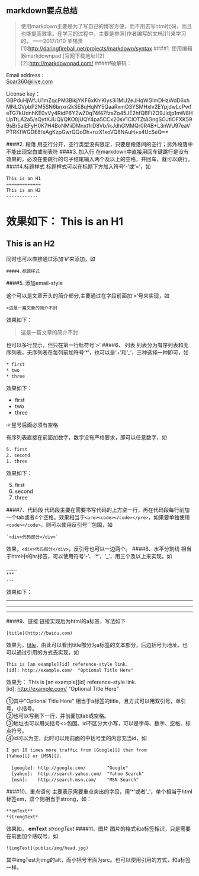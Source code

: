 ## markdown要点总结 
>使用markdown主要是为了写自己的博客方便，而不用去写html代码，而且也能提高效率。在学习的过程中，主要是参照[作者编写的文档][1]来学习的。 ——2017/1/10   羊锡贵
[1]:http://daringfireball.net/projects/markdown/syntax
####1. 使用编辑器markdownpad
[官网下载地址][2]  
[2]:http://markdownpad.com/
#####破解码：  

Email address :  
Soar360@live.com  

License key：
GBPduHjWfJU1mZqcPM3BikjYKF6xKhlKIys3i1MU2eJHqWGImDHzWdD6xhMNLGVpbP2M5SN6bnxn2kSE8qHqNY5QaaRxmO3YSMHxlv2EYpjdwLcPwfeTG7kUdnhKE0vVy4RidP6Y2wZ0q74f47fzsZo45JE2hfQBFi2O9Jldjp1mW8HUpTtLA2a5/sQytXJUQl/QKO0jUQY4pa5CCx20sV1ClOTZtAGngSOJtIOFXK599sBr5aIEFyH0K7H4BoNMiiDMnxt1rD8Vb/ikJdhGMMQr0R4B+L3nWU97eaVPTRKfWGDE8/eAgKzpGwrQQoDh+nzX1xoVQ8NAuH+s4UcSeQ==

####2. 段落
用空行分开，空行类型没有限定，只要是段落间的空行；另外段落中不能出现空白或制表符
####3. 加入行
在markdown中直接用回车键跳行是没有效果的，必须在要跳行的句子结尾输入两个及以上的空格，并回车，就可以跳行。
####4.标题样式
标题样式可以在标题下方加入符号‘-’或‘=’，如  

    This is an H1  
    =============  
    This is an H2  
    ------------  

效果如下：
This is an H1  
=============  
This is an H2  
------------  

同时也可以直接通过添加‘#’来添加，如  

    ####4.标题样式
####5. 添加email-style

这个可以是文章开头的简介部分,主要通过在字段前面加‘>’号来实现，如  

	>这是一篇文章的简介不封  
	
效果如下：
>这是一篇文章的简介不封  

也可以多行显示，但只在第一行标符号‘>’
####6、 列表
列表分为有序列表和无序列表，无序列表在每列前加符号‘*’，也可以是‘+’和‘_’，三种选择一种即可，如

	* first
	* two
	* three

效果如下：  

* first
* two
* three

☞星号后面必须有空格  

有序列表直接在前面加数字，数字没有严格要求，即可以任意数字，如  

	5. first
	2. second
	1. three
	
效果如下：  

5. first
2. second
1. three

####7、代码段
代码段主要在需要书写代码的上方空一行，再在代码段每行前加一个tab或者4个空格。效果相当于`<pre><code></code></pre>`，如果要单独使用`<code></code>`，则可以使用反引号‘`’包围，如

	`<div>代码部分</div>`

效果，`<div>代码部分</div>`，反引号也可以一边两个。
####8、水平分割线
相当于html中的hr标签，可以使用符号‘-’、‘*’，‘_’，用三个及以上来实现，如  

	____
	***
	---

效果如下：
____
***
---

####9、链接
链接实现后为html的a标签，写法如下

	[title](http://baidu.com)
效果为，[title](http://baidu.com)，由此可以看出title部分为a标签的文本部分，后边括号为地址。也可以通过引用的方式去实现，如

	This is [an example][id] reference-style link.  
	[id]: http://example.com/  "Optional Title Here" 
效果为：
This is [an example][id] reference-style link.  
[id]: http://example.com/  "Optional Title Here"

①其中"Optional Title Here" 相当于a标签的title，且方式可以用双引号，单引号，小括号。  
②也可以写到下一行，并前面加tab或空格。  
③地址也可以用尖括号<>包围。id不区分大小写，可以是字母、数字、空格、标点符号。  
④id可以为空，此时可以用前面的中括号里的内容充当id，如 

	I get 10 times more traffic from [Google][] than from
	[Yahoo][] or [MSN][].
	
	  [google]: http://google.com/        "Google"
	  [yahoo]:  http://search.yahoo.com/  "Yahoo Search"
	  [msn]:    http://search.msn.com/    "MSN Search"
####10、重点语句
主要表示需要重点突出的字段，用‘*’或者‘_’，单个相当于html标签em，双个则相当于strong，如：

	**emText**
	*strongText*
效果如，
**emText**
*strongText*
####11、图片
图片的格式和a标签相识，只是需要在前面加个感叹号，如

	![imgTest](public/img/head.jpg)
其中imgTest为img的alt，而小括号里面为src。也可以使用引用的方式，和a标签一样。


